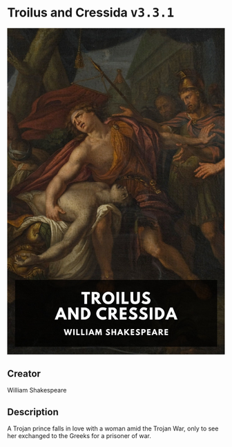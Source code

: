 
# Troilus and Cressida <kbd>v3.3.1</kbd>

<center>
  <img src="./cover-1024.jpg"/>
</center>

## Creator
William Shakespeare

## Description
A Trojan prince falls in love with a woman amid the Trojan War, only to see her exchanged to the Greeks for a prisoner of war.

